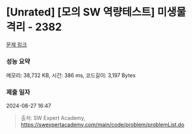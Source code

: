 # [Unrated] [모의 SW 역량테스트] 미생물 격리 - 2382 

[문제 링크](https://swexpertacademy.com/main/code/problem/problemDetail.do?contestProbId=AV597vbqAH0DFAVl) 

### 성능 요약

메모리: 38,732 KB, 시간: 386 ms, 코드길이: 3,197 Bytes

### 제출 일자

2024-08-27 16:47



> 출처: SW Expert Academy, https://swexpertacademy.com/main/code/problem/problemList.do